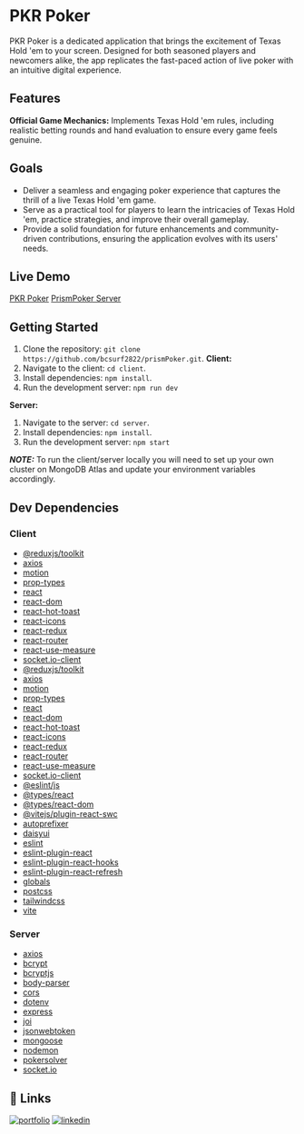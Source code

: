 # PKR Poker

PKR Poker is a dedicated application that brings the excitement of Texas Hold 'em to your screen. Designed for both seasoned players and newcomers alike, the app replicates the fast-paced action of live poker with an intuitive digital experience.

## Features

**Official Game Mechanics:** Implements Texas Hold 'em rules, including realistic betting rounds and hand evaluation to ensure every game feels genuine.

## Goals

- Deliver a seamless and engaging poker experience that captures the thrill of a live Texas Hold 'em game.
- Serve as a practical tool for players to learn the intricacies of Texas Hold 'em, practice strategies, and improve their overall gameplay.
- Provide a solid foundation for future enhancements and community-driven contributions, ensuring the application evolves with its users' needs.

## Live Demo

[PKR Poker](https://pkrpoker.netlify.app/)
[PrismPoker Server](https://prismpoker.onrender.com/)

## Getting Started

1. Clone the repository: `git clone https://github.com/bcsurf2822/prismPoker.git`.
   **Client:**
1. Navigate to the client: `cd client`.
1. Install dependencies: `npm install`.
1. Run the development server: `npm run dev`

**Server:**

1. Navigate to the server: `cd server`.
2. Install dependencies: `npm install`.
3. Run the development server: `npm start`

**_NOTE:_** To run the client/server locally you will need to set up your own cluster on MongoDB Atlas and update your environment variables accordingly.

## Dev Dependencies

### Client

- [@reduxjs/toolkit](https://redux-toolkit.js.org/)
- [axios](https://axios-http.com/)
- [motion](https://motion.dev/)
- [prop-types](https://www.npmjs.com/package/prop-types)
- [react](https://react.dev/)
- [react-dom](https://react.dev/)
- [react-hot-toast](https://react-hot-toast.com/)
- [react-icons](https://react-icons.github.io/react-icons/)
- [react-redux](https://react-redux.js.org/)
- [react-router](https://reactrouter.com/)
- [react-use-measure](https://github.com/pmndrs/react-use-measure)
- [socket.io-client](https://socket.io/)
- [@reduxjs/toolkit](https://redux-toolkit.js.org/)
- [axios](https://axios-http.com/)
- [motion](https://motion.dev/)
- [prop-types](https://www.npmjs.com/package/prop-types)
- [react](https://react.dev/)
- [react-dom](https://react.dev/)
- [react-hot-toast](https://react-hot-toast.com/)
- [react-icons](https://react-icons.github.io/react-icons/)
- [react-redux](https://react-redux.js.org/)
- [react-router](https://reactrouter.com/)
- [react-use-measure](https://github.com/pmndrs/react-use-measure)
- [socket.io-client](https://socket.io/)
- [@eslint/js](https://eslint.org/)
- [@types/react](https://www.npmjs.com/package/@types/react)
- [@types/react-dom](https://www.npmjs.com/package/@types/react-dom)
- [@vitejs/plugin-react-swc](https://vitejs.dev/)
- [autoprefixer](https://github.com/postcss/autoprefixer)
- [daisyui](https://daisyui.com/)
- [eslint](https://eslint.org/)
- [eslint-plugin-react](https://www.npmjs.com/package/eslint-plugin-react)
- [eslint-plugin-react-hooks](https://www.npmjs.com/package/eslint-plugin-react-hooks)
- [eslint-plugin-react-refresh](https://www.npmjs.com/package/eslint-plugin-react-refresh)
- [globals](https://www.npmjs.com/package/globals)
- [postcss](https://postcss.org/)
- [tailwindcss](https://tailwindcss.com/)
- [vite](https://vitejs.dev/)

### Server

- [axios](https://axios-http.com/)
- [bcrypt](https://www.npmjs.com/package/bcrypt)
- [bcryptjs](https://www.npmjs.com/package/bcryptjs)
- [body-parser](https://www.npmjs.com/package/body-parser)
- [cors](https://www.npmjs.com/package/cors)
- [dotenv](https://www.npmjs.com/package/dotenv)
- [express](https://expressjs.com/)
- [joi](https://joi.dev/)
- [jsonwebtoken](https://www.npmjs.com/package/jsonwebtoken)
- [mongoose](https://mongoosejs.com/)
- [nodemon](https://nodemon.io/)
- [pokersolver](https://www.npmjs.com/package/pokersolver)
- [socket.io](https://socket.io/)

## 🔗 Links

[![portfolio](https://img.shields.io/badge/my_portfolio-000?style=for-the-badge&logo=ko-fi&logoColor=white)](https://b-corbett-portfolio.vercel.app/)
[![linkedin](https://img.shields.io/badge/linkedin-0A66C2?style=for-the-badge&logo=linkedin&logoColor=white)](https://www.linkedin.com/in/benjamin-corbett-84822424a/)
